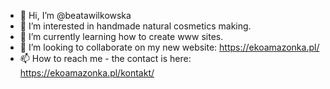- 👋 Hi, I’m @beatawilkowska
- 👀 I’m interested in handmade natural cosmetics making.
- 🌱 I’m currently learning how to create www sites.
- 💞️ I’m looking to collaborate on my new website: https://ekoamazonka.pl/
- 📫 How to reach me - the contact is here: https://ekoamazonka.pl/kontakt/

<!---
beatawilkowska/beatawilkowska is a ✨ special ✨ repository because its `README.md` (this file) appears on your GitHub profile.
You can click the Preview link to take a look at your changes.
--->

